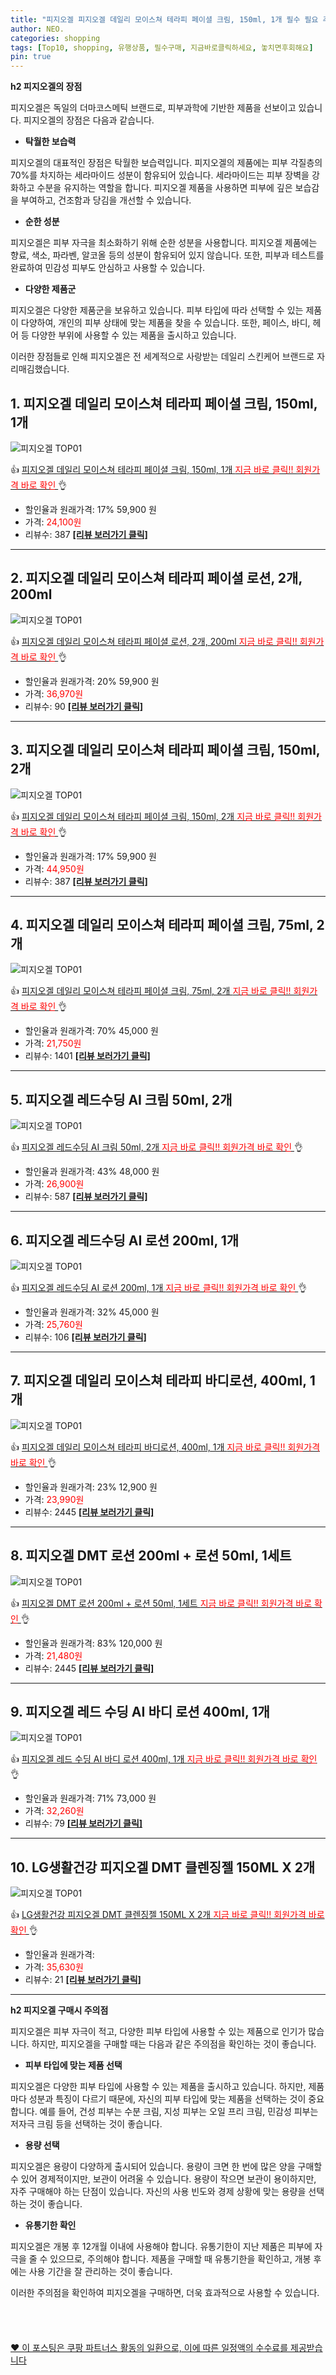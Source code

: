 ```yaml
---
title: "피지오겔 피지오겔 데일리 모이스쳐 테라피 페이셜 크림, 150ml, 1개 필수 필요 추천 제품 비교 최저 가격 비교 장점 구매 후기 구매평"
author: NEO.
categories: shopping
tags: [Top10, shopping, 유행상품, 필수구매, 지금바로클릭하세요, 놓치면후회해요]
pin: true
---
```

**h2 피지오겔의 장점**

피지오겔은 독일의 더마코스메틱 브랜드로, 피부과학에 기반한 제품을 선보이고 있습니다. 피지오겔의 장점은 다음과 같습니다.

* **탁월한 보습력**

피지오겔의 대표적인 장점은 탁월한 보습력입니다. 피지오겔의 제품에는 피부 각질층의 70%를 차지하는 세라마이드 성분이 함유되어 있습니다. 세라마이드는 피부 장벽을 강화하고 수분을 유지하는 역할을 합니다. 피지오겔 제품을 사용하면 피부에 깊은 보습감을 부여하고, 건조함과 당김을 개선할 수 있습니다.

* **순한 성분**

피지오겔은 피부 자극을 최소화하기 위해 순한 성분을 사용합니다. 피지오겔 제품에는 향료, 색소, 파라벤, 알코올 등의 성분이 함유되어 있지 않습니다. 또한, 피부과 테스트를 완료하여 민감성 피부도 안심하고 사용할 수 있습니다.

* **다양한 제품군**

피지오겔은 다양한 제품군을 보유하고 있습니다. 피부 타입에 따라 선택할 수 있는 제품이 다양하여, 개인의 피부 상태에 맞는 제품을 찾을 수 있습니다. 또한, 페이스, 바디, 헤어 등 다양한 부위에 사용할 수 있는 제품을 출시하고 있습니다.

이러한 장점들로 인해 피지오겔은 전 세계적으로 사랑받는 데일리 스킨케어 브랜드로 자리매김했습니다.

   

## 1. 피지오겔 데일리 모이스쳐 테라피 페이셜 크림, 150ml, 1개

![피지오겔 TOP01](https://thumbnail7.coupangcdn.com/thumbnails/remote/490x490ex/image/vendor_inventory/55ad/b97a73f028a69f6550b982331ead7400cf212d9777e11d5a68e70cf27f73.jpg)


👍 [피지오겔 데일리 모이스쳐 테라피 페이셜 크림, 150ml, 1개 <font color=red> 지금 바로 클릭!! 회원가격 바로 확인 </font> ](https://link.coupang.com/re/AFFSDP?lptag=AF3617701&subid=GithubCoopas&pageKey=6492007298&traceid=V0-153&itemId=14692254&vendorItemId=78479827844) 👌 


- 할인율과 원래가격: 17%  59,900   원
- 가격: <span style='color:red'>24,100원</span>
- 리뷰수: 387  [**[리뷰 보러가기 클릭]**](https://link.coupang.com/re/AFFSDP?lptag=AF3617701&subid=GithubCoopas&pageKey=6492007298&traceid=V0-153&itemId=14692254&vendorItemId=78479827844)

---


   

## 2. 피지오겔 데일리 모이스쳐 테라피 페이셜 로션, 2개, 200ml

![피지오겔 TOP01](https://thumbnail7.coupangcdn.com/thumbnails/remote/490x490ex/image/vendor_inventory/9071/15d6540a9b1fa020ba4509250506b7de64b48c9b1fb4286c91d83cf3536e.jpg)


👍 [피지오겔 데일리 모이스쳐 테라피 페이셜 로션, 2개, 200ml <font color=red> 지금 바로 클릭!! 회원가격 바로 확인 </font> ](https://link.coupang.com/re/AFFSDP?lptag=AF3617701&subid=GithubCoopas&pageKey=7169787373&traceid=V0-153&itemId=6325715967&vendorItemId=83139668561) 👌 


- 할인율과 원래가격: 20%  59,900   원
- 가격: <span style='color:red'>36,970원</span>
- 리뷰수: 90  [**[리뷰 보러가기 클릭]**](https://link.coupang.com/re/AFFSDP?lptag=AF3617701&subid=GithubCoopas&pageKey=7169787373&traceid=V0-153&itemId=6325715967&vendorItemId=83139668561)

---


   

## 3. 피지오겔 데일리 모이스쳐 테라피 페이셜 크림, 150ml, 2개

![피지오겔 TOP01](https://thumbnail6.coupangcdn.com/thumbnails/remote/490x490ex/image/vendor_inventory/4690/a3ec8f5457725642a6966a3b47d49a4c9237e060478cd654065546991fae.jpg)


👍 [피지오겔 데일리 모이스쳐 테라피 페이셜 크림, 150ml, 2개 <font color=red> 지금 바로 클릭!! 회원가격 바로 확인 </font> ](https://link.coupang.com/re/AFFSDP?lptag=AF3617701&subid=GithubCoopas&pageKey=6492007298&traceid=V0-153&itemId=50577739&vendorItemId=79995525326) 👌 


- 할인율과 원래가격: 17%  59,900   원
- 가격: <span style='color:red'>44,950원</span>
- 리뷰수: 387  [**[리뷰 보러가기 클릭]**](https://link.coupang.com/re/AFFSDP?lptag=AF3617701&subid=GithubCoopas&pageKey=6492007298&traceid=V0-153&itemId=50577739&vendorItemId=79995525326)

---


   

## 4. 피지오겔 데일리 모이스쳐 테라피 페이셜 크림, 75ml, 2개

![피지오겔 TOP01](https://thumbnail9.coupangcdn.com/thumbnails/remote/490x490ex/image/vendor_inventory/3858/d78196fc9df5615376fceb72184ae83c9737705447f84232cc549d23cd9c.jpg)


👍 [피지오겔 데일리 모이스쳐 테라피 페이셜 크림, 75ml, 2개 <font color=red> 지금 바로 클릭!! 회원가격 바로 확인 </font> ](https://link.coupang.com/re/AFFSDP?lptag=AF3617701&subid=GithubCoopas&pageKey=6492007298&traceid=V0-153&itemId=17040973199&vendorItemId=83139476556) 👌 


- 할인율과 원래가격: 70%  45,000   원
- 가격: <span style='color:red'>21,750원</span>
- 리뷰수: 1401  [**[리뷰 보러가기 클릭]**](https://link.coupang.com/re/AFFSDP?lptag=AF3617701&subid=GithubCoopas&pageKey=6492007298&traceid=V0-153&itemId=17040973199&vendorItemId=83139476556)

---


   

## 5. 피지오겔 레드수딩 AI 크림 50ml, 2개

![피지오겔 TOP01](https://thumbnail10.coupangcdn.com/thumbnails/remote/490x490ex/image/vendor_inventory/1592/ffd8f4948ea0e25847131a6a21c8cf41cffced8e681382a2bfc4b896cd28.jpg)


👍 [피지오겔 레드수딩 AI 크림 50ml, 2개 <font color=red> 지금 바로 클릭!! 회원가격 바로 확인 </font> ](https://link.coupang.com/re/AFFSDP?lptag=AF3617701&subid=GithubCoopas&pageKey=2234356063&traceid=V0-153&itemId=10244729761&vendorItemId=80524389263) 👌 


- 할인율과 원래가격: 43%  48,000   원
- 가격: <span style='color:red'>26,900원</span>
- 리뷰수: 587  [**[리뷰 보러가기 클릭]**](https://link.coupang.com/re/AFFSDP?lptag=AF3617701&subid=GithubCoopas&pageKey=2234356063&traceid=V0-153&itemId=10244729761&vendorItemId=80524389263)

---


   

## 6. 피지오겔 레드수딩 AI 로션 200ml, 1개

![피지오겔 TOP01](https://thumbnail9.coupangcdn.com/thumbnails/remote/490x490ex/image/vendor_inventory/850b/28f1388101ea76466f4489d5e59400898c0af7987bf44c6e624560f5e5d4.jpg)


👍 [피지오겔 레드수딩 AI 로션 200ml, 1개 <font color=red> 지금 바로 클릭!! 회원가격 바로 확인 </font> ](https://link.coupang.com/re/AFFSDP?lptag=AF3617701&subid=GithubCoopas&pageKey=6729084280&traceid=V0-153&itemId=15673550559&vendorItemId=77960549648) 👌 


- 할인율과 원래가격: 32%  45,000   원
- 가격: <span style='color:red'>25,760원</span>
- 리뷰수: 106  [**[리뷰 보러가기 클릭]**](https://link.coupang.com/re/AFFSDP?lptag=AF3617701&subid=GithubCoopas&pageKey=6729084280&traceid=V0-153&itemId=15673550559&vendorItemId=77960549648)

---


   

## 7. 피지오겔 데일리 모이스쳐 테라피 바디로션, 400ml, 1개

![피지오겔 TOP01](https://thumbnail6.coupangcdn.com/thumbnails/remote/490x490ex/image/vendor_inventory/540b/dcd430b69287782db4086179af874e64c417c9f1cd222937bf9dbcb24a05.jpg)


👍 [피지오겔 데일리 모이스쳐 테라피 바디로션, 400ml, 1개 <font color=red> 지금 바로 클릭!! 회원가격 바로 확인 </font> ](https://link.coupang.com/re/AFFSDP?lptag=AF3617701&subid=GithubCoopas&pageKey=6802931270&traceid=V0-153&itemId=12582893&vendorItemId=83175055693) 👌 


- 할인율과 원래가격: 23%  12,900   원
- 가격: <span style='color:red'>23,990원</span>
- 리뷰수: 2445  [**[리뷰 보러가기 클릭]**](https://link.coupang.com/re/AFFSDP?lptag=AF3617701&subid=GithubCoopas&pageKey=6802931270&traceid=V0-153&itemId=12582893&vendorItemId=83175055693)

---


   

## 8. 피지오겔 DMT 로션 200ml + 로션 50ml, 1세트

![피지오겔 TOP01](https://thumbnail9.coupangcdn.com/thumbnails/remote/490x490ex/image/vendor_inventory/a3f0/4258c91f0f65b05d9dfed77a279ad874dc5fe1b292a6344ee7f46b5a2068.jpg)


👍 [피지오겔 DMT 로션 200ml + 로션 50ml, 1세트 <font color=red> 지금 바로 클릭!! 회원가격 바로 확인 </font> ](https://link.coupang.com/re/AFFSDP?lptag=AF3617701&subid=GithubCoopas&pageKey=6069953659&traceid=V0-153&itemId=11201731065&vendorItemId=82988555960) 👌 


- 할인율과 원래가격: 83%  120,000   원
- 가격: <span style='color:red'>21,480원</span>
- 리뷰수: 2445  [**[리뷰 보러가기 클릭]**](https://link.coupang.com/re/AFFSDP?lptag=AF3617701&subid=GithubCoopas&pageKey=6069953659&traceid=V0-153&itemId=11201731065&vendorItemId=82988555960)

---


   

## 9. 피지오겔 레드 수딩 AI 바디 로션 400ml, 1개

![피지오겔 TOP01](https://thumbnail7.coupangcdn.com/thumbnails/remote/490x490ex/image/vendor_inventory/9b8b/f0b3d5b2a197fa3459bfb9f0300d78f693dabd3ff302a5eb2e42b03f7549.jpg)


👍 [피지오겔 레드 수딩 AI 바디 로션 400ml, 1개 <font color=red> 지금 바로 클릭!! 회원가격 바로 확인 </font> ](https://link.coupang.com/re/AFFSDP?lptag=AF3617701&subid=GithubCoopas&pageKey=6729084280&traceid=V0-153&itemId=12289893193&vendorItemId=86827423157) 👌 


- 할인율과 원래가격: 71%  73,000   원
- 가격: <span style='color:red'>32,260원</span>
- 리뷰수: 79  [**[리뷰 보러가기 클릭]**](https://link.coupang.com/re/AFFSDP?lptag=AF3617701&subid=GithubCoopas&pageKey=6729084280&traceid=V0-153&itemId=12289893193&vendorItemId=86827423157)

---


   

## 10. LG생활건강 피지오겔 DMT 클렌징젤 150ML X 2개

![피지오겔 TOP01](https://thumbnail7.coupangcdn.com/thumbnails/remote/490x490ex/image/vendor_inventory/e879/fab8e1ab32db1f1f0a4163f71fd830d686f48f277d3f1c4af6d047552d14.jpg)


👍 [LG생활건강 피지오겔 DMT 클렌징젤 150ML X 2개 <font color=red> 지금 바로 클릭!! 회원가격 바로 확인 </font> ](https://link.coupang.com/re/AFFSDP?lptag=AF3617701&subid=GithubCoopas&pageKey=1667100598&traceid=V0-153&itemId=14244358889&vendorItemId=83110390935) 👌 


- 할인율과 원래가격: 
- 가격: <span style='color:red'>35,630원</span>
- 리뷰수: 21  [**[리뷰 보러가기 클릭]**](https://link.coupang.com/re/AFFSDP?lptag=AF3617701&subid=GithubCoopas&pageKey=1667100598&traceid=V0-153&itemId=14244358889&vendorItemId=83110390935)

---
**h2 피지오겔 구매시 주의점**

피지오겔은 피부 자극이 적고, 다양한 피부 타입에 사용할 수 있는 제품으로 인기가 많습니다. 하지만, 피지오겔을 구매할 때는 다음과 같은 주의점을 확인하는 것이 좋습니다.

* **피부 타입에 맞는 제품 선택**

피지오겔은 다양한 피부 타입에 사용할 수 있는 제품을 출시하고 있습니다. 하지만, 제품마다 성분과 특징이 다르기 때문에, 자신의 피부 타입에 맞는 제품을 선택하는 것이 중요합니다. 예를 들어, 건성 피부는 수분 크림, 지성 피부는 오일 프리 크림, 민감성 피부는 저자극 크림 등을 선택하는 것이 좋습니다.

* **용량 선택**

피지오겔은 용량이 다양하게 출시되어 있습니다. 용량이 크면 한 번에 많은 양을 구매할 수 있어 경제적이지만, 보관이 어려울 수 있습니다. 용량이 작으면 보관이 용이하지만, 자주 구매해야 하는 단점이 있습니다. 자신의 사용 빈도와 경제 상황에 맞는 용량을 선택하는 것이 좋습니다.

* **유통기한 확인**

피지오겔은 개봉 후 12개월 이내에 사용해야 합니다. 유통기한이 지난 제품은 피부에 자극을 줄 수 있으므로, 주의해야 합니다. 제품을 구매할 때 유통기한을 확인하고, 개봉 후에는 사용 기간을 잘 관리하는 것이 좋습니다.

이러한 주의점을 확인하여 피지오겔을 구매하면, 더욱 효과적으로 사용할 수 있습니다.<br><br><br><br><br> [ ❤  이 포스팅은 쿠팡 파트너스 활동의 일환으로, 이에 따른 일정액의 수수료를 제공받습니다](https://link.coupang.com/a/bcEFyh)